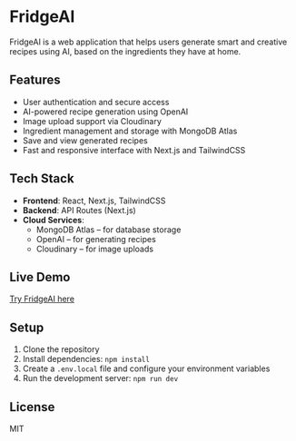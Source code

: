 # FridgeAI

FridgeAI is a web application that helps users generate smart and creative recipes using AI, based on the ingredients they have at home.

## Features

- User authentication and secure access
- AI-powered recipe generation using OpenAI
- Image upload support via Cloudinary
- Ingredient management and storage with MongoDB Atlas
- Save and view generated recipes
- Fast and responsive interface with Next.js and TailwindCSS

## Tech Stack

- **Frontend**: React, Next.js, TailwindCSS
- **Backend**: API Routes (Next.js)
- **Cloud Services**:
  - MongoDB Atlas – for database storage
  - OpenAI – for generating recipes
  - Cloudinary – for image uploads

## Live Demo

[Try FridgeAI here](https://vercel.com/alexandra-birtas-projects/fridge-ai/7FR2tnxG4syhaqcPU6yMYFpSmRdX)

## Setup

1. Clone the repository
2. Install dependencies: `npm install`
3. Create a `.env.local` file and configure your environment variables
4. Run the development server: `npm run dev`

## License

MIT
